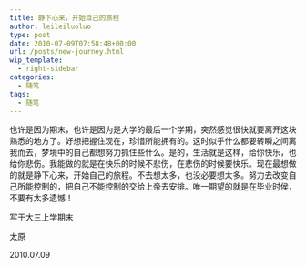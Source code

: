 ```yaml
---
title: 静下心来，开始自己的旅程
author: leileiluoluo
type: post
date: 2010-07-09T07:58:48+00:00
url: /posts/new-journey.html
wip_template:
  - right-sidebar
categories:
  - 随笔
tags:
  - 随笔
---
```


也许是因为期末，也许是因为是大学的最后一个学期，突然感觉很快就要离开这块熟悉的地方了。好想把握住现在，珍惜所能拥有的。这时似乎什么都要转瞬之间离我而去，梦境中的自己都想努力抓住些什么。是的，生活就是这样，给你快乐，也给你悲伤。我能做的就是在快乐的时候不悲伤，在悲伤的时候要快乐。现在最想做的就是静下心来，开始自己的旅程。不去想太多，也没必要想太多。努力去改变自己所能控制的，把自己不能控制的交给上帝去安排。唯一期望的就是在毕业时侯，不要有太多遗憾！

写于大三上学期末

太原

2010.07.09
